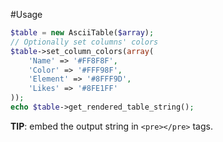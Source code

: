 #Usage
```php
$table = new AsciiTable($array);
// Optionally set columns' colors
$table->set_column_colors(array(
	'Name' => '#FF8F8F',
	'Color' => '#FFF98F',
	'Element' => '#8FFF9D',
	'Likes' => '#8FE1FF'
));
echo $table->get_rendered_table_string();
```

**TIP**: embed the output string in `<pre></pre>` tags.

